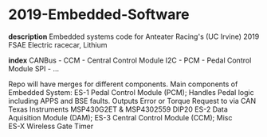 # 2019-Embedded-Software

**description**
Embedded systems code for Anteater Racing's (UC Irvine) 2019 FSAE Electric racecar, Lithium 

**index**
CANBus - 
CCM - Central Control Module
I2C -
PCM - Pedal Control Module
SPI - 
...

Repo will have merges for different components.
Main components of Embedded System:
  ES-1 Pedal Control Module (PCM);
    Handles Pedal logic including APPS and BSE faults. Outputs Error or Torque Request to via CAN
    Texas Instruments MSP430G2ET & MSP4302559 DIP20
  ES-2 Data Aquisition Module (DAM);
    <short descr>
  ES-3 Central Control Module (CCM);
    <short descr>
Misc  
  ES-X Wireless Gate Timer
